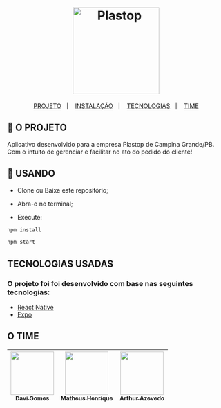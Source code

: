 
<h1 align="center">
    <img alt="Plastop" title="#App Plastop" src="https://user-images.githubusercontent.com/56003521/86604835-47392a00-bf7c-11ea-98f3-126f3cbdf0e3.png" width="200px" />
</h1>

<p align="center">
  <a href="#-o-projeto">PROJETO</a>&nbsp;&nbsp;&nbsp;|&nbsp;&nbsp;&nbsp;
  <a href="#-usando">INSTALAÇÃO</a>&nbsp;&nbsp;&nbsp;|&nbsp;&nbsp;&nbsp;
  <a href="#tecnologias-usadas">TECNOLOGIAS</a>&nbsp;&nbsp;&nbsp;|&nbsp;&nbsp;&nbsp;
  <a href="#o-time">TIME</a>
</p>

## 📱 O PROJETO

Aplicativo desenvolvido para a empresa Plastop de Campina Grande/PB. Com o intuito de gerenciar e facilitar no ato do pedido do cliente! 

## 📲 USANDO

- Clone ou Baixe este repositório;

- Abra-o no terminal;

- Execute:
```bash
npm install

npm start
```

## TECNOLOGIAS USADAS

### O projeto foi foi desenvolvido com base nas seguintes tecnologias:

- [React Native](https://reactnative.dev/)
- [Expo](https://expo.io/)

## O TIME
  
| [<img src="https://user-images.githubusercontent.com/56003521/86605557-3a690600-bf7d-11ea-860f-316f8ce90689.jpg" width="100px;" /><br /><sub><b>Davi Gomes</b></sub>](https://github.com/davigsousa)<br /> | [<img src="https://user-images.githubusercontent.com/56003521/86605689-65ebf080-bf7d-11ea-82f0-562ebe8d82f0.jpg" width="100px;"/><br /><sub><b>Matheus Henrique</b></sub>](https://github.com/MatheusHG)<br /> | [<img src="https://user-images.githubusercontent.com/56003521/86605560-3b9a3300-bf7d-11ea-8482-060a6db16a78.jpg" width="100px;"/><br /><sub><b>Arthur Azevedo</b></sub>](https://github.com/arthurazevedo)<br /> | 
| :---: | :---: | :---: | 
